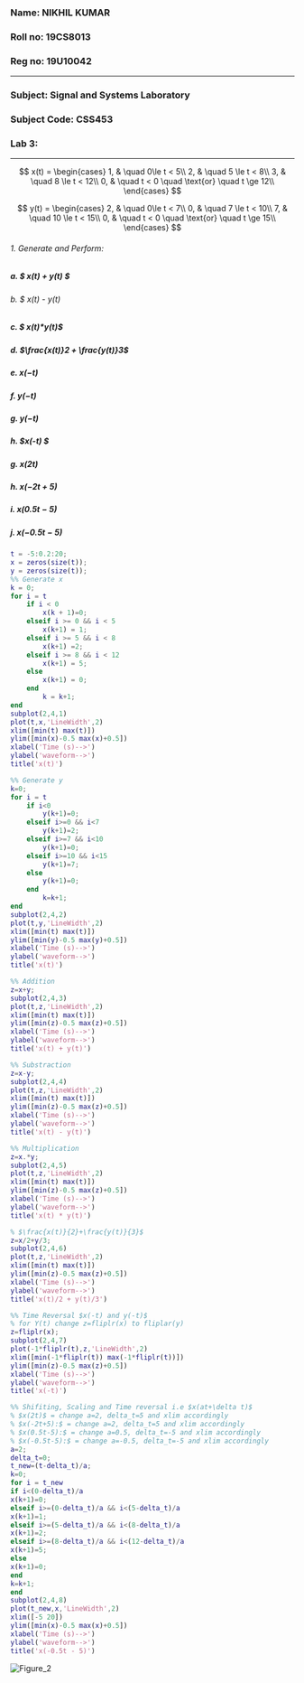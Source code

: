 ### Name: NIKHIL KUMAR

### Roll no: 19CS8013

### Reg no: 19U10042

<hr>

### Subject: Signal and Systems Laboratory

### Subject Code: CSS453 

### Lab 3: 

<hr>


$$
x(t) =
  \begin{cases}
    1,       & \quad 0\le t < 5\\
    2,  	 & \quad 5 \le t < 8\\
    3, 		 & \quad 8 \le t < 12\\
    0,   	 & \quad t < 0 \quad \text{or} \quad t \ge 12\\
  \end{cases}
$$

$$
y(t) =
  \begin{cases}
    2,       & \quad 0\le t < 7\\
    0,  	 & \quad 7 \le t < 10\\
    7, 		 & \quad 10 \le t < 15\\
    0,   	 & \quad t < 0 \quad \text{or} \quad t \ge 15\\
  \end{cases}
$$

###### 1. Generate and Perform:

##### a. $ x(t) + y(t) $

###### b.  $ x(t) - y(t)

##### c. $ x(t)*y(t)$

##### d. $\frac{x(t)}2 + \frac{y(t)}3$

##### e. $x(-t)$

##### f. $y(-t)$

##### g. $y(-t)$

##### h. $x(-t) $

##### g. $x(2t)$

##### h. $x(-2t + 5)$

##### i. $x(0.5t - 5)$

##### j. $x(-0.5t - 5)$

```matlab
t = -5:0.2:20;
x = zeros(size(t));
y = zeros(size(t));
%% Generate x
k = 0;
for i = t
    if i < 0
        x(k + 1)=0;
    elseif i >= 0 && i < 5
        x(k+1) = 1;
    elseif i >= 5 && i < 8
        x(k+1) =2;
    elseif i >= 8 && i < 12
        x(k+1) = 5;
    else
        x(k+1) = 0;
    end
        k = k+1;
end
subplot(2,4,1)
plot(t,x,'LineWidth',2)
xlim([min(t) max(t)])
ylim([min(x)-0.5 max(x)+0.5])
xlabel('Time (s)-->')
ylabel('waveform-->')
title('x(t)')

%% Generate y
k=0;
for i = t
    if i<0
        y(k+1)=0;
    elseif i>=0 && i<7
        y(k+1)=2;
    elseif i>=7 && i<10
        y(k+1)=0;
    elseif i>=10 && i<15
        y(k+1)=7;
    else
        y(k+1)=0;
    end
        k=k+1;
end
subplot(2,4,2)
plot(t,y,'LineWidth',2)
xlim([min(t) max(t)])
ylim([min(y)-0.5 max(y)+0.5])
xlabel('Time (s)-->')
ylabel('waveform-->')
title('x(t)')

%% Addition
z=x+y;
subplot(2,4,3)
plot(t,z,'LineWidth',2)
xlim([min(t) max(t)])
ylim([min(z)-0.5 max(z)+0.5])
xlabel('Time (s)-->')
ylabel('waveform-->')
title('x(t) + y(t)')

%% Substraction
z=x-y;
subplot(2,4,4)
plot(t,z,'LineWidth',2)
xlim([min(t) max(t)])
ylim([min(z)-0.5 max(z)+0.5])
xlabel('Time (s)-->')
ylabel('waveform-->')
title('x(t) - y(t)')

%% Multiplication
z=x.*y;
subplot(2,4,5)
plot(t,z,'LineWidth',2)
xlim([min(t) max(t)])
ylim([min(z)-0.5 max(z)+0.5])
xlabel('Time (s)-->')
ylabel('waveform-->')
title('x(t) * y(t)')

% $\frac{x(t)}{2}+\frac{y(t)}{3}$
z=x/2+y/3;
subplot(2,4,6)
plot(t,z,'LineWidth',2)
xlim([min(t) max(t)])
ylim([min(z)-0.5 max(z)+0.5])
xlabel('Time (s)-->')
ylabel('waveform-->')
title('x(t)/2 + y(t)/3')

%% Time Reversal $x(-t) and y(-t)$
% for Y(t) change z=fliplr(x) to fliplar(y)
z=fliplr(x);
subplot(2,4,7)
plot(-1*fliplr(t),z,'LineWidth',2)
xlim([min(-1*fliplr(t)) max(-1*fliplr(t))])
ylim([min(z)-0.5 max(z)+0.5])
xlabel('Time (s)-->')
ylabel('waveform-->')
title('x(-t)')

%% Shifiting, Scaling and Time reversal i.e $x(at+\delta t)$
% $x(2t)$ = change a=2, delta_t=5 and xlim accordingly
% $x(-2t+5):$ = change a=2, delta_t=5 and xlim accordingly
% $x(0.5t-5):$ = change a=0.5, delta_t=-5 and xlim accordingly
% $x(-0.5t-5):$ = change a=-0.5, delta_t=-5 and xlim accordingly
a=2;
delta_t=0;
t_new=(t-delta_t)/a;
k=0;
for i = t_new
if i<(0-delta_t)/a
x(k+1)=0;
elseif i>=(0-delta_t)/a && i<(5-delta_t)/a
x(k+1)=1;
elseif i>=(5-delta_t)/a && i<(8-delta_t)/a
x(k+1)=2;
elseif i>=(8-delta_t)/a && i<(12-delta_t)/a
x(k+1)=5;
else
x(k+1)=0;
end
k=k+1;
end
subplot(2,4,8)
plot(t_new,x,'LineWidth',2)
xlim([-5 20])
ylim([min(x)-0.5 max(x)+0.5])
xlabel('Time (s)-->')
ylabel('waveform-->')
title('x(-0.5t - 5)')
```



![Figure_2](/home/kumnik/Downloads/Figure_2.png)

